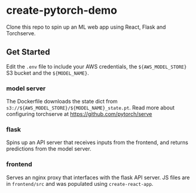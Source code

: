 # create-pytorch-demo

Clone this repo to spin up an ML web app using React, Flask and Torchserve. 

## Get Started
Edit the `.env` file to include your AWS credentials, the `${AWS_MODEL_STORE}` S3 bucket and the `${MODEL_NAME}`. 

### model server
The Dockerfile downloads the state dict from `s3://${AWS_MODEL_STORE}/${MODEL_NAME}_state.pt`. Read more about configuring torchserve at https://github.com/pytorch/serve


### flask
Spins up an API server that receives inputs from the frontend, and returns predictions from the model server.


### frontend
Serves an nginx proxy that interfaces with the flask API server. JS files are in `frontend/src` and was populated using `create-react-app`.